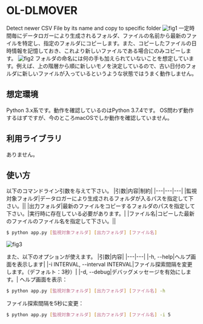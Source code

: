 # OL-DLMOVER
Detect newer CSV File by its name and copy to specific folder
![fig1](https://user-images.githubusercontent.com/25300684/67138419-b6031580-f27d-11e9-8a9e-ae4f572ff464.png)
一定時間毎にデータロガーにより生成されるフォルダ、ファイルの名前から最新のファイルを特定し、指定のフォルダにコピーします。また、コピーしたファイルの日時情報を記憶しておき、これより新しいファイルである場合にのみコピーします。
![fig2](https://user-images.githubusercontent.com/25300684/67138433-f498d000-f27d-11e9-8d28-241495b364ac.png)
フォルダの命名には何の手も加えられていないことを想定しています。例えば、上の階層から順に新しいモノを決定しているので、古い日付のフォルダに新しいファイルが入っているというような状態ではうまく動作しません。

## 想定環境
Python 3.x系です。動作を確認しているのはPython 3.7.4です。
OS問わず動作するはずですが、今のところmacOSでしか動作を確認していません。

## 利用ライブラリ
ありません。

## 使い方
以下のコマンドライン引数を与えて下さい。
|引数|内容|制約|
|---|---|---|
|監視対象フォルダ|データロガーにより生成されるフォルダが入るパスを指定して下さい。||
|出力フォルダ|最新のファイルをコピーするフォルダのパスを指定して下さい。|実行時に存在している必要があります。|
|ファイル名|コピーした最新のファイルのファイル名を指定して下さい。||
```bash
$ python app.py [監視対象フォルダ] [出力フォルダ] [ファイル名]
```
![fig3](https://user-images.githubusercontent.com/25300684/67138479-9ddfc600-f27e-11e9-8e8b-9b7697e4e20a.png)

また、以下のオプションが使えます。
|引数|内容|
|---|---|
|-h, --help|ヘルプ画面を表示します|
|-i INTERVAL, --interval INTERVAL|ファイル探索間隔を変更します。（デフォルト：3秒）|
|-d, --debug|デバッグメッセージを有効にします。|
ヘルプ画面を表示：
```bash
$ python app.py [監視対象フォルダ] [出力フォルダ] [ファイル名] -h
```
ファイル探索間隔を5秒に変更：
```bash
$ python app.py [監視対象フォルダ] [出力フォルダ] [ファイル名] -i 5
```